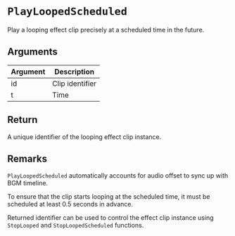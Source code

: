 # `PlayLoopedScheduled`

Play a looping effect clip precisely at a scheduled time in the future.

## Arguments

| Argument | Description     |
| -------- | --------------- |
| id       | Clip identifier |
| t        | Time            |

## Return

A unique identifier of the looping effect clip instance.

## Remarks

`PlayLoopedScheduled` automatically accounts for audio offset to sync up with BGM timeline.

To ensure that the clip starts looping at the scheduled time, it must be scheduled at least 0.5 seconds in advance.

Returned identifier can be used to control the effect clip instance using `StopLooped` and `StopLoopedScheduled` functions.
